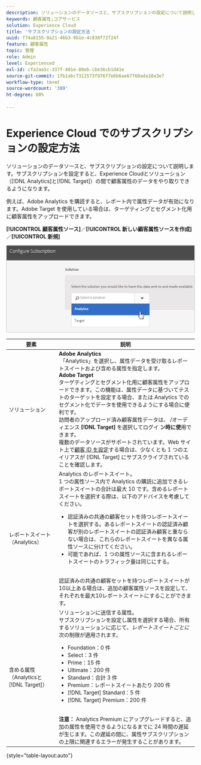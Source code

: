 ```yaml
---
description: ソリューションのデータソースと、サブスクリプションの設定について説明します。サブスクリプションを設定することで、顧客とソリューション（AnalyticsとTarget）の間でExperience Cloud属性のデータをやり取りできるようになります。
keywords: 顧客属性;コアサービス
solution: Experience Cloud
title: 'サブスクリプションの設定方法 '
uuid: f74a8155-0a21-46b3-9b1e-4c838f72f24f
feature: 顧客属性
topic: 管理
role: Admin
level: Experienced
exl-id: cfa2aa5c-337f-401e-80eb-cbe36cb1d41e
source-git-commit: 1fb1abc7311573f976f7e6b6ae67f60ada10a3e7
workflow-type: tm+mt
source-wordcount: '389'
ht-degree: 80%

---
```


# Experience Cloud でのサブスクリプションの設定方法

ソリューションのデータソースと、サブスクリプションの設定について説明します。サブスクリプションを設定すると、Experience Cloudとソリューション（[!DNL Analytics]と[!DNL Target]）の間で顧客属性のデータをやり取りできるようになります。

例えば、Adobe Analytics を購読すると、レポート内で属性データが有効になります。Adobe Target を使用している場合は、ターゲティングとセグメント化用に顧客属性をアップロードできます。

**[!UICONTROL 顧客属性ソース]**／**[!UICONTROL 新しい顧客属性ソースを作成]**／**[!UICONTROL 新規]**

![](assets/configure_subscription_page.png)

| 要素 | 説明 |
|--- |--- |
| ソリューション | **Adobe Analytics**<br> 「Analytics」を選択し、属性データを受け取るレポートスイートおよび含める属性を指定します。<br>**Adobe Target**<br> ターゲティングとセグメント化用に顧客属性をアップロードできます。この機能は、属性データに基づいてテストのターゲットを設定する場合、または Analytics でのセグメント化でデータを使用できるようにする場合に便利です。<br>訪問者のアップロード済み顧客属性データは、 /オーディエンス **[!DNL Target]** を選択してログイ **ン時に使**&#x200B;用できます。<br>複数のデータソースがサポートされています。Web サイト上で[顧客 ID を設定](core-services.md)する場合は、少なくとも 1 つのエイリアスが [!DNL Target] にサブスクライブされていることを確認します。 |
| レポートスイート（Analytics） | Analytics のレポートスイート。<br>1 つの属性ソース内で Analytics の購読に追加できるレポートスイートの合計は最大 10 です。含めるレポートスイートを選択する際は、以下のアドバイスを考慮してください。<ul><li>認証済みの共通の顧客セットを持つレポートスイートを選択する。あるレポートスイートの認証済み顧客が別のレポートスイートの認証済み顧客と重ならない場合は、これらのレポートスイートを異なる属性ソースに分けてください。</li><li>可能であれば、1 つの属性ソースに含まれるレポートスイートのトラフィック量は同じにする。</li></ul><br>認証済みの共通の顧客セットを持つレポートスイートが10以上ある場合は、追加の顧客属性ソースを設定して、それぞれを最大10レポートスイートにすることができます。 |
| 含める属性（Analyticsと[!DNL Target]） | ソリューションに送信する属性。<br>サブスクリプションを設定し属性を選択する場合、所有するソリューションに応じて、_レポートスイートごとに_&#x200B;次の制限が適用されます。<ul><li>Foundation：0 件</li><li>Select：3 件</li><li>Prime：15 件</li><li>Ultimate：200 件</li><li>Standard：合計 3 件</li><li>Premium：レポートスイートあたり 200 件</li><li>[!DNL Target] Standard：5 件</li><li>[!DNL Target] Premium：200 件</li></ul><br>**注意：** Analytics Premium にアップグレードすると、追加の属性を使用できるようになるまでに 24 時間の遅延が生じます。この遅延の間に、属性サブスクリプションの上限に関連するエラーが発生することがあります。 |

{style=&quot;table-layout:auto&quot;}
